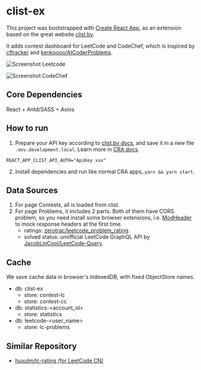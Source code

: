 # clist-ex

This project was bootstrapped with [Create React App](https://github.com/facebook/create-react-app), as an extension based on the great website [clist.by](https://clist.by/).

It adds contest dashboard for LeetCode and CodeChef, which is inspired by [cftracker](https://cftracker.netlify.app/) and [kenkoooo/AtCoderProblems](https://kenkoooo.com/atcoder#/).

![Screenshot Leetcode](public/screenshot-leetcode.png)

![Screenshot CodeChef](public/screenshot-codechef.png)

## Core Dependencies

React + Antd/SASS + Axios

## How to run

1. Prepare your API key according to [clist.by docs](https://clist.by/api/v4/doc/), and save it in a new file `.env.development.local`. Learn more in [CRA docs](https://create-react-app.dev/docs/adding-custom-environment-variables/#adding-development-environment-variables-in-env).

```
REACT_APP_CLIST_API_AUTH="ApiKey xxx"
```

2. Install dependencies and run like normal CRA apps, `yarn && yarn start`.

## Data Sources

1. For page Contests, all is loaded from clist.
2. For page Problems, it includes 2 parts. Both of them have CORS problem, so you need install some browser extensions, i.e. [ModHeader](https://modheader.com/docs/modheader) to mock response headers at the first time.
    - ratings: [zerotrac/leetcode_problem_rating](https://github.com/zerotrac/leetcode_problem_rating).
    - solved status: unofficial LeetCode GraphQL API by [JacobLinCool/LeetCode-Query](https://github.com/JacobLinCool/LeetCode-Query).

## Cache

We save cache data in browser's IndexedDB, with fixed ObjectStore names.

- db: clist-ex
    - store: contest-lc
    - store: contest-cc
- db: statistics-<account_id>
    - store: statistics
- db: leetcode-<user_name>
    - store: lc-problems

## Similar Repository

- [huxulm/lc-rating (for LeetCode CN)](https://github.com/huxulm/lc-rating)
